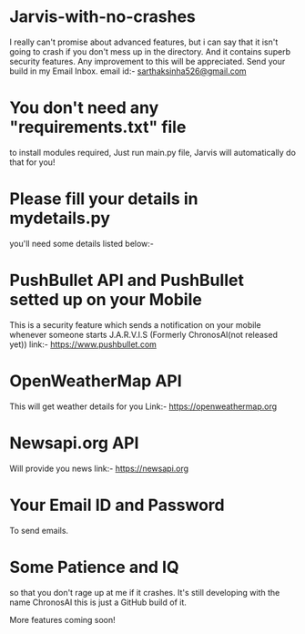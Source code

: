 # Jarvis-with-no-crashes
I really can't promise about advanced features, but i can say that it isn't going to crash if you don't mess up in the directory. And it contains superb security features.
Any improvement to this will be appreciated.
Send your build in my Email Inbox. email id:- sarthaksinha526@gmail.com
# You don't need any "requirements.txt" file 
to install modules required, Just run main.py file, Jarvis will automatically do that for you!
# Please fill your details in mydetails.py
you'll need some details listed below:-
# PushBullet API and PushBullet setted up on your Mobile
This is a security feature which sends a notification on your mobile whenever someone starts J.A.R.V.I.S (Formerly ChronosAI(not released yet))
link:- https://www.pushbullet.com
# OpenWeatherMap API
This will get weather details for you
Link:- https://openweathermap.org
# Newsapi.org API
Will provide you news
link:- https://newsapi.org
# Your Email ID and Password
To send emails.
# Some Patience and IQ
so that you don't rage up at me if it crashes. It's still developing with the name ChronosAI this is just a GitHub build of it.

More features coming soon!
